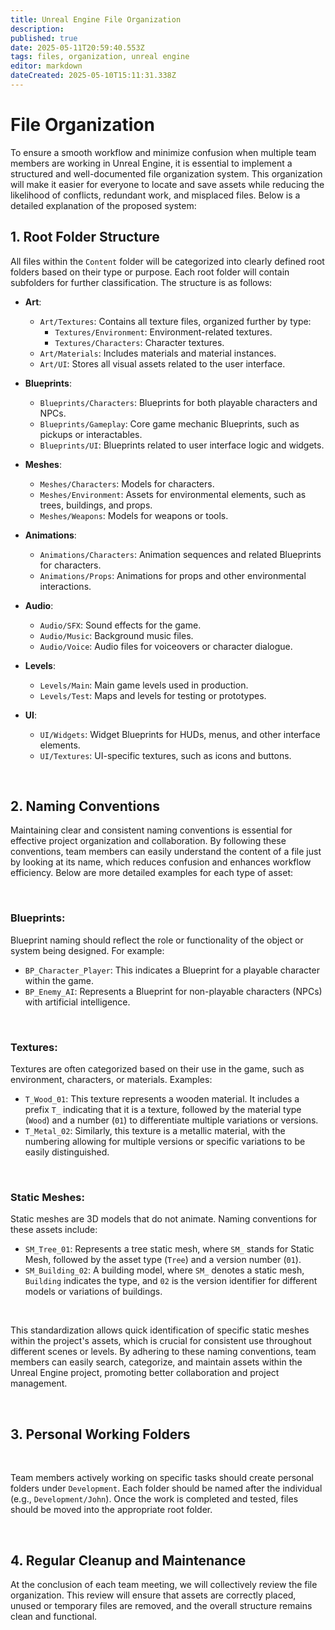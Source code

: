 ```yaml
---
title: Unreal Engine File Organization
description: 
published: true
date: 2025-05-11T20:59:40.553Z
tags: files, organization, unreal engine
editor: markdown
dateCreated: 2025-05-10T15:11:31.338Z
---
```


# File Organization

To ensure a smooth workflow and minimize confusion when multiple team members are working in Unreal Engine, it is essential to implement a structured and well-documented file organization system. This organization will make it easier for everyone to locate and save assets while reducing the likelihood of conflicts, redundant work, and misplaced files. Below is a detailed explanation of the proposed system:

## 1. Root Folder Structure

All files within the `Content` folder will be categorized into clearly defined root folders based on their type or purpose. Each root folder will contain subfolders for further classification. The structure is as follows:

- **Art**:
  - `Art/Textures`: Contains all texture files, organized further by type:
    - `Textures/Environment`: Environment-related textures.
    - `Textures/Characters`: Character textures.
  - `Art/Materials`: Includes materials and material instances.
  - `Art/UI`: Stores all visual assets related to the user interface.

- **Blueprints**:
  - `Blueprints/Characters`: Blueprints for both playable characters and NPCs.
  - `Blueprints/Gameplay`: Core game mechanic Blueprints, such as pickups or interactables.
  - `Blueprints/UI`: Blueprints related to user interface logic and widgets.

- **Meshes**:
  - `Meshes/Characters`: Models for characters.
  - `Meshes/Environment`: Assets for environmental elements, such as trees, buildings, and props.
  - `Meshes/Weapons`: Models for weapons or tools.

- **Animations**:
  - `Animations/Characters`: Animation sequences and related Blueprints for characters.
  - `Animations/Props`: Animations for props and other environmental interactions.

- **Audio**:
  - `Audio/SFX`: Sound effects for the game.
  - `Audio/Music`: Background music files.
  - `Audio/Voice`: Audio files for voiceovers or character dialogue.

- **Levels**:
  - `Levels/Main`: Main game levels used in production.
  - `Levels/Test`: Maps and levels for testing or prototypes.

- **UI**:
  - `UI/Widgets`: Widget Blueprints for HUDs, menus, and other interface elements.
  - `UI/Textures`: UI-specific textures, such as icons and buttons.

<br>

## 2. Naming Conventions

Maintaining clear and consistent naming conventions is essential for effective project organization and collaboration. By following these conventions, team members can easily understand the content of a file just by looking at its name, which reduces confusion and enhances workflow efficiency. Below are more detailed examples for each type of asset:

<br>

### **Blueprints**:  
Blueprint naming should reflect the role or functionality of the object or system being designed. For example:
- `BP_Character_Player`: This indicates a Blueprint for a playable character within the game.
- `BP_Enemy_AI`: Represents a Blueprint for non-playable characters (NPCs) with artificial intelligence.

<br>

### **Textures**:  
Textures are often categorized based on their use in the game, such as environment, characters, or materials. Examples:
- `T_Wood_01`: This texture represents a wooden material. It includes a prefix `T_` indicating that it is a texture, followed by the material type (`Wood`) and a number (`01`) to differentiate multiple variations or versions.
- `T_Metal_02`: Similarly, this texture is a metallic material, with the numbering allowing for multiple versions or specific variations to be easily distinguished.

<br>

### **Static Meshes**:  
Static meshes are 3D models that do not animate. Naming conventions for these assets include:
- `SM_Tree_01`: Represents a tree static mesh, where `SM_` stands for Static Mesh, followed by the asset type (`Tree`) and a version number (`01`).
- `SM_Building_02`: A building model, where `SM_` denotes a static mesh, `Building` indicates the type, and `02` is the version identifier for different models or variations of buildings.

<br>

This standardization allows quick identification of specific static meshes within the project's assets, which is crucial for consistent use throughout different scenes or levels. By adhering to these naming conventions, team members can easily search, categorize, and maintain assets within the Unreal Engine project, promoting better collaboration and project management.

<br>

## 3. Personal Working Folders

<br>

Team members actively working on specific tasks should create personal folders under `Development`. Each folder should be named after the individual (e.g., `Development/John`). Once the work is completed and tested, files should be moved into the appropriate root folder.

<br>

## 4. Regular Cleanup and Maintenance

At the conclusion of each team meeting, we will collectively review the file organization. This review will ensure that assets are correctly placed, unused or temporary files are removed, and the overall structure remains clean and functional.